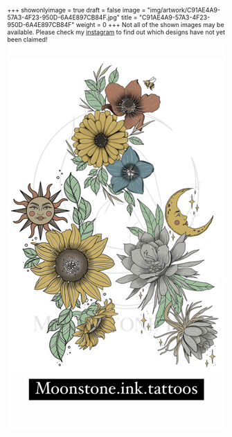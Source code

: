 +++
showonlyimage = true
draft = false
image = "img/artwork/C91AE4A9-57A3-4F23-950D-6A4E897CB84F.jpg"
title = "C91AE4A9-57A3-4F23-950D-6A4E897CB84F"
weight = 0
+++
Not all of the shown images may be available. Please check my [instagram](https://www.instagram.com/moonstone.ink.tattoos) to find out which designs have not yet been claimed!
![image](/img/artwork/C91AE4A9-57A3-4F23-950D-6A4E897CB84F.jpg)
